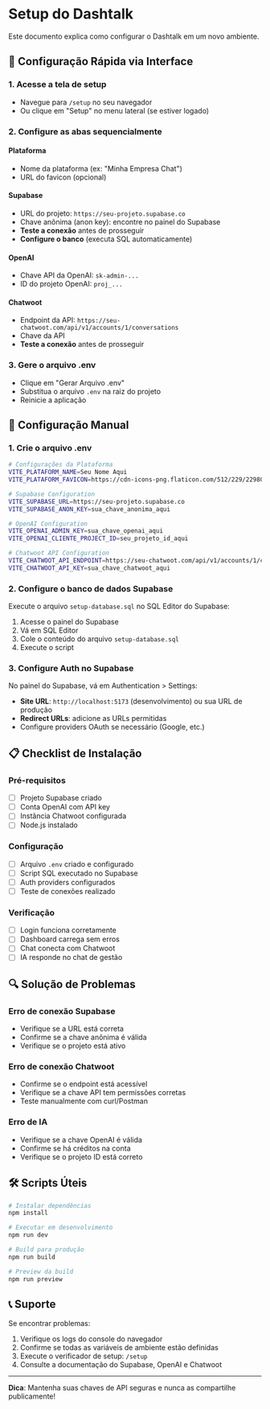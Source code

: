 # Setup do Dashtalk

Este documento explica como configurar o Dashtalk em um novo ambiente.

## 🚀 Configuração Rápida via Interface

### 1. Acesse a tela de setup

- Navegue para `/setup` no seu navegador
- Ou clique em "Setup" no menu lateral (se estiver logado)

### 2. Configure as abas sequencialmente

#### **Plataforma**

- Nome da plataforma (ex: "Minha Empresa Chat")
- URL do favicon (opcional)

#### **Supabase**

- URL do projeto: `https://seu-projeto.supabase.co`
- Chave anônima (anon key): encontre no painel do Supabase
- **Teste a conexão** antes de prosseguir
- **Configure o banco** (executa SQL automaticamente)

#### **OpenAI**

- Chave API da OpenAI: `sk-admin-...`
- ID do projeto OpenAI: `proj_...`

#### **Chatwoot**

- Endpoint da API: `https://seu-chatwoot.com/api/v1/accounts/1/conversations`
- Chave da API
- **Teste a conexão** antes de prosseguir

### 3. Gere o arquivo .env

- Clique em "Gerar Arquivo .env"
- Substitua o arquivo `.env` na raiz do projeto
- Reinicie a aplicação

## 🔧 Configuração Manual

### 1. Crie o arquivo .env

```bash
# Configurações da Plataforma
VITE_PLATAFORM_NAME=Seu Nome Aqui
VITE_PLATAFORM_FAVICON=https://cdn-icons-png.flaticon.com/512/229/229800.png

# Supabase Configuration
VITE_SUPABASE_URL=https://seu-projeto.supabase.co
VITE_SUPABASE_ANON_KEY=sua_chave_anonima_aqui

# OpenAI Configuration
VITE_OPENAI_ADMIN_KEY=sua_chave_openai_aqui
VITE_OPENAI_CLIENTE_PROJECT_ID=seu_projeto_id_aqui

# Chatwoot API Configuration
VITE_CHATWOOT_API_ENDPOINT=https://seu-chatwoot.com/api/v1/accounts/1/conversations
VITE_CHATWOOT_API_KEY=sua_chave_chatwoot_aqui
```

### 2. Configure o banco de dados Supabase

Execute o arquivo `setup-database.sql` no SQL Editor do Supabase:

1. Acesse o painel do Supabase
2. Vá em SQL Editor
3. Cole o conteúdo do arquivo `setup-database.sql`
4. Execute o script

### 3. Configure Auth no Supabase

No painel do Supabase, vá em Authentication > Settings:

- **Site URL**: `http://localhost:5173` (desenvolvimento) ou sua URL de produção
- **Redirect URLs**: adicione as URLs permitidas
- Configure providers OAuth se necessário (Google, etc.)

## 📋 Checklist de Instalação

### Pré-requisitos

- [ ] Projeto Supabase criado
- [ ] Conta OpenAI com API key
- [ ] Instância Chatwoot configurada
- [ ] Node.js instalado

### Configuração

- [ ] Arquivo `.env` criado e configurado
- [ ] Script SQL executado no Supabase
- [ ] Auth providers configurados
- [ ] Teste de conexões realizado

### Verificação

- [ ] Login funciona corretamente
- [ ] Dashboard carrega sem erros
- [ ] Chat conecta com Chatwoot
- [ ] IA responde no chat de gestão

## 🔍 Solução de Problemas

### Erro de conexão Supabase

- Verifique se a URL está correta
- Confirme se a chave anônima é válida
- Verifique se o projeto está ativo

### Erro de conexão Chatwoot

- Confirme se o endpoint está acessível
- Verifique se a chave API tem permissões corretas
- Teste manualmente com curl/Postman

### Erro de IA

- Verifique se a chave OpenAI é válida
- Confirme se há créditos na conta
- Verifique se o projeto ID está correto

## 🛠️ Scripts Úteis

```bash
# Instalar dependências
npm install

# Executar em desenvolvimento
npm run dev

# Build para produção
npm run build

# Preview da build
npm run preview
```

## 📞 Suporte

Se encontrar problemas:

1. Verifique os logs do console do navegador
2. Confirme se todas as variáveis de ambiente estão definidas
3. Execute o verificador de setup: `/setup`
4. Consulte a documentação do Supabase, OpenAI e Chatwoot

---

**Dica**: Mantenha suas chaves de API seguras e nunca as compartilhe publicamente!
